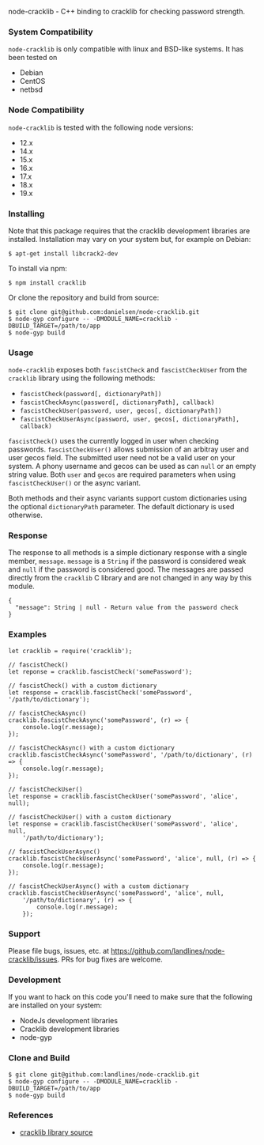 node-cracklib - C++ binding to cracklib for checking password strength.

### System Compatibility

`node-cracklib` is only compatible with linux and BSD-like systems.
It has been tested on

- Debian
- CentOS
- netbsd

### Node Compatibility

`node-cracklib` is tested with the following node versions:
- 12.x
- 14.x
- 15.x
- 16.x
- 17.x
- 18.x
- 19.x

### Installing 

Note that this package requires that the cracklib development libraries are installed. 
Installation may vary on your system but, for example on Debian:
    
    $ apt-get install libcrack2-dev

To install via npm:
    
    $ npm install cracklib

Or clone the repository and build from source:

    $ git clone git@github.com:danielsen/node-cracklib.git
    $ node-gyp configure -- -DMODULE_NAME=cracklib -DBUILD_TARGET=/path/to/app
    $ node-gyp build

### Usage

`node-cracklib` exposes both `fascistCheck` and `fascistCheckUser` from the
`cracklib` library using the following methods:

- `fascistCheck(password[, dictionaryPath])`
- `fascistCheckAsync(password[, dictionaryPath], callback)`
- `fascistCheckUser(password, user, gecos[, dictionaryPath])`
- `fascistCheckUserAsync(password, user, gecos[, dictionaryPath], callback)`

`fascistCheck()` uses the currently logged in user when checking passwords. 
`fascistCheckUser()` allows submission of an arbitray user and user gecos
field. The submitted user need not be a valid user on your system. A phony
username and gecos can be used as can `null` or an empty string value. Both
`user` and `gecos` are required parameters when using `fascistCheckUser()`
or the async variant.

Both methods and their async variants support custom dictionaries using the
optional `dictionaryPath` parameter. The default dictionary is used otherwise.

### Response

The response to all methods is a simple dictionary response with a single 
member, `message`. `message` is a `String` if the password is considered weak 
and `null` if the password is considered good. The messages are passed directly
from the `cracklib` C library and are not changed in any way by this module.

    {
      "message": String | null - Return value from the password check
    }

### Examples

    let cracklib = require('cracklib');

    // fascistCheck()
    let reponse = cracklib.fascistCheck('somePassword');

    // fascistCheck() with a custom dictionary
    let response = cracklib.fascistCheck('somePassword', '/path/to/dictionary');

    // fascistCheckAsync()
    cracklib.fascistCheckAsync('somePassword', (r) => {
        console.log(r.message);
    });

    // fascistCheckAsync() with a custom dictionary
    cracklib.fascistCheckAsync('somePassword', '/path/to/dictionary', (r) => {
        console.log(r.message);
    });

    // fascistCheckUser()
    let response = cracklib.fascistCheckUser('somePassword', 'alice', null);

    // fascistCheckUser() with a custom dictionary
    let response = cracklib.fascistCheckUser('somePassword', 'alice', null,
        '/path/to/dictionary');

    // fascistCheckUserAsync()
    cracklib.fascistCheckUserAsync('somePassword', 'alice', null, (r) => {
        console.log(r.message);
    });

    // fascistCheckUserAsync() with a custom dictionary
    cracklib.fascistCheckUserAsync('somePassword', 'alice', null, 
        '/path/to/dictionary', (r) => {
            console.log(r.message);
        });


### Support

Please file bugs, issues, etc. at https://github.com/landlines/node-cracklib/issues. PRs for bug fixes are welcome.

### Development

If you want to hack on this code you'll need to make sure that the following are installed on your system:

- NodeJs development libraries
- Cracklib development libraries
- node-gyp

### Clone and Build

    $ git clone git@github.com:landlines/node-cracklib.git
    $ node-gyp configure -- -DMODULE_NAME=cracklib -DBUILD_TARGET=/path/to/app
    $ node-gyp build

### References

- [cracklib library source](https://github.com/cracklib/cracklib)